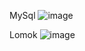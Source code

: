 MySql
![image](https://github.com/user-attachments/assets/f0bbe0c1-9380-477a-964d-139aeb329cf3)

Lomok 
![image](https://github.com/user-attachments/assets/a78844eb-c132-4b6f-9974-29a3803a5813)
